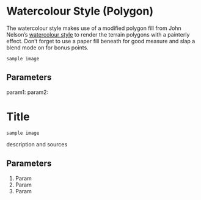 # Watercolour Style (Polygon)
The watercolour style makes use of a modified polygon fill from John Nelson’s [watercolour style](https://arcg.is/0meKiK) to render the terrain polygons with a painterly effect. Don’t forget to use a paper fill beneath for good measure and slap a blend mode on for bonus points.

`sample image`

## Parameters
param1:
param2:



# Title

`sample image`

description and sources

## Parameters
1. Param
2. Param
3. Param
